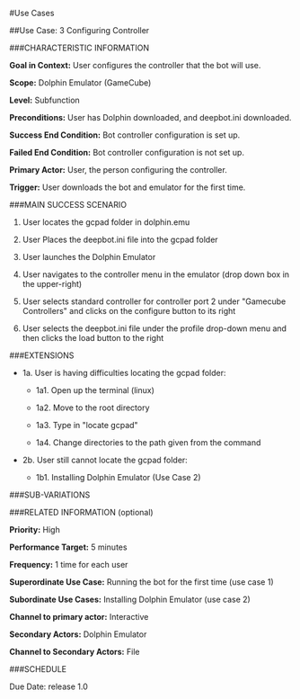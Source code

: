 #Use Cases

##Use Case: 3 Configuring Controller

###CHARACTERISTIC INFORMATION

**Goal in Context:** User configures the controller that the bot will use.

**Scope:** Dolphin Emulator (GameCube)

**Level:** Subfunction

**Preconditions:** User has Dolphin downloaded, and deepbot.ini downloaded.

**Success End Condition:** Bot controller configuration is set up.

**Failed End Condition:** Bot controller configuration is not set up.

**Primary Actor:** User, the person configuring the controller.

**Trigger:** User downloads the bot and emulator for the first time.

###MAIN SUCCESS SCENARIO

1. User locates the gcpad folder in dolphin.emu

2. User Places the deepbot.ini file into the gcpad folder

3. User launches the Dolphin Emulator

4. User navigates to the controller menu in the emulator (drop down box in the upper-right)

5. User selects standard controller for controller port 2 under "Gamecube Controllers" and clicks on the configure button to its right

6. User selects the deepbot.ini file under the profile drop-down menu and then clicks the load button to the right

###EXTENSIONS

* 1a. User is having difficulties locating the gcpad folder:

  + 1a1. Open up the terminal (linux)

  + 1a2. Move to the root directory
  
  + 1a3. Type in "locate gcpad"
  
  + 1a4. Change directories to the path given from the command
  
* 2b. User still cannot locate the gcpad folder:
  
  + 1b1. Installing Dolphin Emulator (Use Case 2)

###SUB-VARIATIONS

###RELATED INFORMATION (optional)

**Priority:** High

**Performance Target:** 5 minutes

**Frequency:** 1 time for each user

**Superordinate Use Case:** Running the bot for the first time (use case 1)

**Subordinate Use Cases:** Installing Dolphin Emulator (use case 2)

**Channel to primary actor:** Interactive

**Secondary Actors:** Dolphin Emulator

**Channel to Secondary Actors:** File

###SCHEDULE

Due Date: release 1.0
